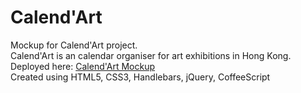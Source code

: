Calend'Art
=========

Mockup for Calend'Art project.<br>
Calend'Art is an calendar organiser for art exhibitions in Hong Kong.<br>
Deployed here: [Calend'Art Mockup](http://calendart-mockup.bitballoon.com/)<br>
Created using HTML5, CSS3, Handlebars, jQuery, CoffeeScript
